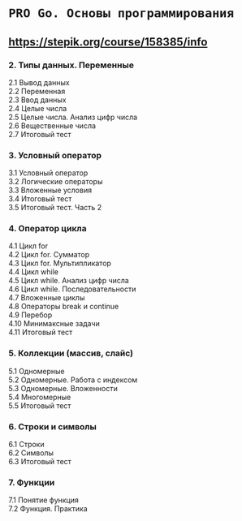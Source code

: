 # `PRO Go. Основы программирования`
## https://stepik.org/course/158385/info
### 2. Типы данных. Переменные
2.1 Вывод данных  
2.2 Переменная  
2.3 Ввод данных  
2.4 Целые числа  
2.5 Целые числа. Анализ цифр числа  
2.6 Вещественные числа  
2.7 Итоговый тест  

### 3. Условный оператор
3.1 Условный оператор  
3.2 Логические операторы  
3.3 Вложенные условия  
3.4 Итоговый тест  
3.5 Итоговый тест. Часть 2

### 4. Оператор цикла
4.1 Цикл for  
4.2 Цикл for. Сумматор  
4.3 Цикл for. Мультипликатор  
4.4 Цикл while   
4.5 Цикл while. Анализ цифр числа  
4.6 Цикл while. Последовательности  
4.7 Вложенные циклы  
4.8 Операторы break и continue  
4.9 Перебор  
4.10 Минимаксные задачи  
4.11 Итоговый тест  

### 5. Коллекции (массив, слайс)
5.1 Одномерные  
5.2 Одномерные. Работа с индексом  
5.3 Одномерные. Вложенности  
5.4 Многомерные  
5.5 Итоговый тест  

### 6. Строки и символы
6.1 Строки  
6.2 Символы  
6.3 Итоговый тест

### 7. Функции
7.1 Понятие функция  
7.2 Функция. Практика  
